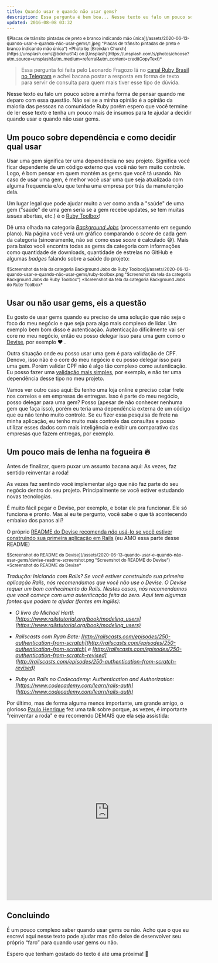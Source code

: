 ```yaml
---
title: Quando usar e quando não usar gems?
description: Essa pergunta é bem boa... Nesse texto eu falo um pouco sobre a minha forma de pensar quando me deparo com essa questão. Não sei se a minha opinião é a opinião da maioria das pessoas na comunidade Ruby porém espero que você termine de ler esse texto e tenha um pouco mais de insumos para te ajudar a decidir quando usar e quando não usar gems :D
updated: 2016-08-08 03:32
---
```


<small>
  ![Placas de trânsito pintadas de preto e branco indicando mão única](/assets/2020-06-13-quando-usar-e-quando-não-usar-gems/1.jpeg "Placas de trânsito pintadas de preto e branco indicando mão única")
  *Photo by [Brendan Church](https://unsplash.com/@bdchu614) on [Unsplash](https://unsplash.com/s/photos/choose?utm_source=unsplash&utm_medium=referral&utm_content=creditCopyText)*
</small>

> Essa pergunta foi feita pelo Leonardo Fragozo lá no [canal Ruby Brasil no Telegram](https://t.me/rubybrasil) e achei bacana postar a resposta em forma de texto para servir de consulta para quem mais tiver esse tipo de dúvida.

Nesse texto eu falo um pouco sobre a minha forma de pensar quando me deparo com essa questão. Não sei se a minha opinião é a opinião da maioria das pessoas na comunidade Ruby porém espero que você termine de ler esse texto e tenha um pouco mais de insumos para te ajudar a decidir quando usar e quando não usar gems.

## Um pouco sobre dependência e como decidir qual usar

Usar uma gem significa ter uma dependência no seu projeto. Significa você ficar dependente de um código externo que você não tem muito controle. Logo, é bom pensar em quem mantém as gems que você tá usando. No caso de usar uma gem, é melhor você usar uma que seja atualizada com alguma frequencia e/ou que tenha uma empresa por trás da manutenção dela.

Um lugar legal que pode ajudar muito a ver como anda a "saúde" de uma gem ("saúde" de uma gem seria se a gem recebe updates, se tem muitas _issues_ abertas, etc.) é o [Ruby Toolbox](https://www.ruby-toolbox.com)!

Dê uma olhada na categoria [_Background Jobs_](https://www.ruby-toolbox.com/categories/Background_Jobs?display=compact&order=score) (processamento em segundo plano). Na página você verá um gráfico comparando o _score_ de cada gem da categoria (sinceramente, não sei como esse _score_ é calculado 😅). Mais para baixo você encontra todas as gems da categoria com informações como quantidade de downloads, quantidade de estrelas no GitHub e algumas _badges_ falando sobre a saúde do projeto:

<small>
  ![Screenshot da tela da categoria Background Jobs do Ruby Toolbox](/assets/2020-06-13-quando-usar-e-quando-não-usar-gems/ruby-toolbox.png "Screenshot da tela da categoria Background Jobs do Ruby Toolbox")
  *Screenshot da tela da categoria Background Jobs do Ruby Toolbox*
</small>

## Usar ou não usar gems, eis a questão

Eu gosto de usar gems quando eu preciso de uma solução que não seja o foco do meu negócio e que seja para algo mais complexo de lidar. Um exemplo bem bom disso é autenticação. Autenticação dificilmente vai ser core no meu negócio, então eu posso delegar isso para uma gem como o [Devise](https://github.com/heartcombo/devise), por exemplo ❤️ .

Outra situação onde eu posso usar uma gem é para validação de CPF. Denovo, isso não é o core do meu negócio e eu posso delegar isso para uma gem. Porém validar CPF não é algo tão complexo como autenticação. Eu posso fazer uma [validação mais simples](https://www.campuscode.com.br/conteudos/codigo-ruby-para-calculo-de-validacao-de-cpf), por exemplo, e não ter uma dependência desse tipo no meu projeto.

Vamos ver outro caso aqui: Eu tenho uma loja online e preciso cotar frete nos correios e em empresas de entregas. Isso é parte do meu negócio, posso delegar para uma gem? Posso (apesar de não conhecer nenhuma gem que faça isso), porém eu teria uma dependência externa de um código que eu não tenho muito controle. Se eu fizer essa pesquisa de frete na minha aplicação, eu tenho muito mais controle das consultas e posso utilizar esses dados com mais inteligência e exibir um comparativo das empresas que fazem entregas, por exemplo.

## Um pouco mais de lenha na fogueira 🔥

Antes de finalizar, quero puxar um assunto bacana aqui:  As vezes, faz sentido reinventar a roda!

As vezes faz sentindo você implementar algo que não faz parte do seu negócio dentro do seu projeto. Principalmente se você estiver estudando novas tecnologias.

É muito fácil pegar o Devise, por exemplo, e botar ele pra funcionar. Ele só funciona e pronto. Mas ai eu te pergunto, você sabe o que tá acontecendo embaixo dos panos ali?

O próprio [README do Devise recomenda *não* usá-lo se você estiver construindo sua primeira aplicação em Rails](https://github.com/heartcombo/devise/blob/master/README.md#starting-with-rails) (eu AMO essa parte desse README)

<small>
  ![Screenshot do README do Devise](/assets/2020-06-13-quando-usar-e-quando-não-usar-gems/devise-readme-screenshot.png "Screenshot do README do Devise")
  *Screenshot do README do Devise*
</small>

_Tradução: Iniciando com Rails? Se você estiver construindo sua primeira aplicação Rails, nós recomendamos que você não use o Devise. O Devise requer um bom conhecimento do Rails. Nestes casos, nós recomendamos que você começe com uma autenticação feita do zero. Aqui tem algumas fontes que podem te ajudar (fontes em inglês):_

- _O livro do Michael Hartl: [https://www.railstutorial.org/book/modeling_users](https://www.railstutorial.org/book/modeling_users)_

- _Railscasts com Ryan Bate: [http://railscasts.com/episodes/250-authentication-from-scratch](http://railscasts.com/episodes/250-authentication-from-scratch) e [http://railscasts.com/episodes/250-authentication-from-scratch-revised](http://railscasts.com/episodes/250-authentication-from-scratch-revised)_

- _Ruby on Rails no Codecademy: Authentication and Authorization: [https://www.codecademy.com/learn/rails-auth](https://www.codecademy.com/learn/rails-auth)_


Por último, mas de forma alguma menos importante, um grande amigo, o glorioso [Paulo Henrique](https://twitter.com/EuSouUmPaulo) fez uma talk sobre porque, as vezes, é importante "reinventar a roda" e eu recomendo DEMAIS que ela seja assistida: 

<iframe width="560" height="480" src="https://www.youtube.com/embed/l2q94BE2mA8" frameborder="0" allow="accelerometer; autoplay; encrypted-media; gyroscope; picture-in-picture" allowfullscreen></iframe>

## Concluindo

É um pouco complexo saber quando usar gems ou não. Acho que o que eu escrevi aqui nesse texto pode ajudar mas não deixe de desenvolver seu próprio “faro” para quando usar gems ou não.

Espero que tenham gostado do texto é até uma próxima! 👋
